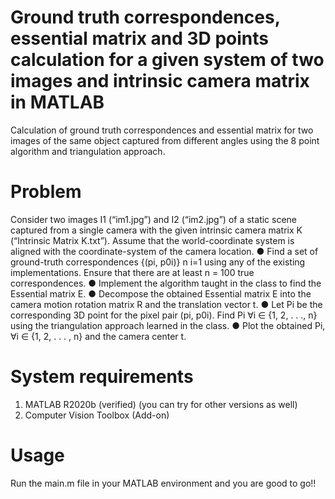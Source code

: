 # Ground truth correspondences, essential matrix and 3D points calculation for a given system of two images and intrinsic camera matrix in MATLAB
Calculation of ground truth correspondences and essential matrix for two images of the same object captured from different angles using the 8 point algorithm and triangulation approach. 
# Problem
Consider two images I1 (“im1.jpg”) and I2 (“im2.jpg”) of a static scene captured from a single
camera with the given intrinsic camera matrix K (“Intrinsic Matrix K.txt”).
Assume that the world-coordinate system is aligned with the coordinate-system of
the camera location.
● Find a set of ground-truth correspondences {(pi, p0i)} n i=1 using any of the existing
implementations. Ensure that there are at least n = 100 true correspondences.
● Implement the algorithm taught in the class to find the Essential matrix E.
● Decompose the obtained Essential matrix E into the camera motion rotation matrix R and the translation vector t.
● Let Pi be the corresponding 3D point for the pixel pair (pi, p0i). Find Pi ∀i ∈ {1, 2, . . ., n}
using the triangulation approach learned in the class.
● Plot the obtained Pi, ∀i ∈ {1, 2, . . . , n} and the camera center t.

# System requirements
1. MATLAB R2020b (verified) (you can try for other versions as well)
2. Computer Vision Toolbox (Add-on)

# Usage

Run the main.m file in your MATLAB environment and you are good to go!!
